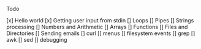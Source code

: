  Todo
 
[x] Hello world
[x] Getting user input from stdin
[] Loops
[] Pipes
[] Strings processing
[] Numbers and Arithmetic
[] Arrays
[] Functions
[] Files and Directories
[] Sending emails
[] curl
[] menus
[] filesystem events
[] grep
[] awk
[] sed
[] debugging
